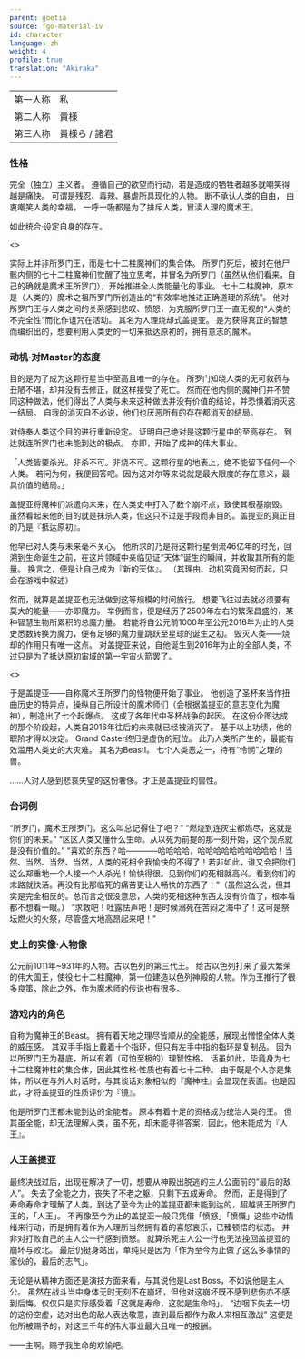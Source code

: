 ```yaml
---
parent: goetia
source: fgo-material-iv
id: character
language: zh
weight: 4
profile: true
translation: "Akiraka"
---
```


<table>
  <tr><td>第一人称</td><td>私</td></tr>
  <tr><td>第二人称</td><td>貴様</td></tr>
  <tr><td>第三人称</td><td>貴様ら / 諸君</td></tr>
</table>

### 性格

完全（独立）主义者。
遵循自己的欲望而行动，若是造成的牺牲者越多就嘲笑得越是痛快。
可谓是残忍、毒辣、暴虐所具现化的人物。
断不承认人类的自由，
由衷嘲笑人类的幸福，
一呼一吸都是为了排斥人类，冒渎人理的魔术王。

如此统合·设定自身的存在。

<>

实际上并非所罗门王，而是七十二柱魔神们的集合体。
所罗门死后，被封在他尸骸内侧的七十二柱魔神们觉醒了独立思考，并冒名为所罗门（虽然从他们看来，自己的确就是魔术王所罗门），开始推进全人类能量化的事业。
七十二柱魔神，原本是（人类的）魔术之祖所罗门所创造出的“有效率地推进正确道理的系统”。
他对所罗门王与人类之间的关系感到悲叹、愤怒，为克服所罗门王一直无视的“人类的不完全性”而化作诅咒在活动。
其名为人理烧却式盖提亚。
是为获得真正的智慧而编织出的，想要利用人类史的一切来抵达原初的，拥有意志的魔术。

### 动机·对Master的态度

目的是为了成为这颗行星当中至高且唯一的存在。
所罗门知晓人类的无可救药与丑陋不堪，却并没有去修正，就这样接受了死亡。
然而在他内侧的魔神们并不赞同这种做法，他们得出了人类与未来这种做法并没有价值的结论，并恐惧着消灭这一结局。
自我的消灭自不必说，他们也厌恶所有的存在都消灭的结局。

对侍奉人类这个目的进行重新设定。
证明自己绝对是这颗行星中的至高存在。
到达就连所罗门也未能到达的极点。
亦即，开始了成神的伟大事业。

「人类皆要杀光。非杀不可。非烧不可。这颗行星的地表上，绝不能留下任何一个人类。
若问为何，我便回答吧。因为这对尔等来说就是最大限度的存在意义，最具价值的结局。」

盖提亚将魔神们派遣向未来，在人类史中打入了数个崩坏点，致使其根基崩毁。
虽然看起来他的目的就是抹杀人类，但这只不过是手段而非目的。盖提亚的真正目的乃是『抵达原初』。

他早已对人类与未来毫不关心。
他所求的乃是将这颗行星倒流46亿年的时光，回溯到生命诞生之前，在这片领域中亲临见证“天体”诞生的瞬间，并收取其所有的能量。
换言之，便是让自己成为『新的天体』。
（其理由、动机究竟因何而起，只会在游戏中叙述）

然而，就算是盖提亚也无法做到这等规模的时间旅行。
想要飞往过去就必须要有莫大的能量——亦即魔力。
举例而言，便是经历了2500年左右的繁荣昌盛的，某种智慧生物所累积的总魔力量。
若能将自公元前1000年至公元2016年为止的人类史悉数转换为魔力，便有足够的魔力量跳跃至星球的诞生之初。
毁灭人类——烧却的作用只有唯一这点。
对盖提亚来说，自他诞生到2016年为止的全部人类，不过只是为了抵达原初宙域的第一宇宙火箭罢了。

<>

于是盖提亚——自称魔术王所罗门的怪物便开始了事业。
他创造了圣杯来当作扭曲历史的特异点，操纵自己所设计的魔术师们（会根据盖提亚的意志变化为魔神），制造出了七个起爆点。
这成了各年代中圣杯战争的起因。
在这份企图达成的那个阶段起，人类自2016年往后的未来就已经被消灭了。
基于以上功绩，他的职阶才得以决定。
Grand Caster终归是虚伪的冠位。
此乃人类所产生的，最能有效滥用人类史的大灾难。
其名为BeastⅠ。
七个人类恶之一，持有“怜悯”之理的兽。

……人对人感到悲哀失望的这份奢侈。才正是盖提亚的兽性。

### 台词例

“所罗门，魔术王所罗门。这么叫总记得住了吧？”
“燃烧到连灰尘都燃尽，这就是你们的未来。”
“区区人类又懂什么生命。从以死为前提的那一刻开始，这个观点就是没有价值的。”
“喜欢的东西？哈————哈哈哈哈，哈哈哈哈哈哈哈哈哈哈！当然、当然、当然、当然，人类的死相令我愉快的不得了！若非如此，谁又会把你们这么郑重地一个人接一个人杀光！愉快得很。见到你们的死相就高兴。看到你们的末路就快活。再没有比那临死的痛苦更让人畅快的东西了！”（虽然这么说，但其实是完全相反的。总而言之很没意思，人类的死相这种东西太没有价值了，根本看都不想看一眼。）
“求救吧！吐露怯声吧！是时候溺死在苦闷之海中了！这可是祭坛燃火的火祭，尽管盛大地高昂起来吧！”

### 史上的实像·人物像

公元前1011年~931年的人物。古以色列的第三代王。
给古以色列打来了最大繁荣的伟大国王，使役七十二柱魔神，第一位建造以色列神殿的人物。作为王推行了很多良策，除此之外，作为魔术师的传说也有很多。

### 游戏内的角色

自称为魔神王的Beast。
拥有着天地之理尽皆顺从的全能感，展现出憎恨全体人类的威压感。
其双手手指上戴着十个指环，但只有左手中指的指环是复制品。
因为以所罗门王为基底，所以有着（可怕至极的）理智性格。
话虽如此，毕竟身为七十二柱魔神柱的集合体，因此其性格·性质也有着七十二种。
由于既是个人亦是集体，所以在与外人对话时，与其谈话对象相似的『魔神柱』会显现在表面。也是因此，才将盖提亚的性质评价为『镜』。

他是所罗门王都未能到达的全能者。
原本有着十足的资格成为统治人类的王。
但其虽全能，却无法理解人类，虽不死，却未能寻得答案，因此，他未能成为『人王』。

### 人王盖提亚

最终决战过后，出现在解决了一切，想要从神殿出脱逃的主人公面前的“最后的敌人”。
失去了全能之力，丧失了不老之躯，只剩下五成寿命。
然而，正是得到了寿命寿命才理解了人类，到达了至今为止的盖提亚都未能到达的，超越贤王所罗门王的，「人王」。
不再像至今为止的盖提亚一般只凭借「愤怒」「愤慨」这些冲动情绪来行动，而是拥有着作为人理所当然拥有着的喜怒哀乐，已臻顿悟的状态。
并非对打败自己的主人公一行感到愤怒。
就算杀死主人公一行也无法挽回盖提亚的崩坏与败北。
最后仍挺身站出，单纯只是因为「作为至今为止做了这么多事情的家伙的，最后的志气」。

无论是从精神方面还是演技方面来看，与其说他是Last Boss，不如说他是主人公。
虽然在战斗当中身体无时无刻不在崩坏，但他对这崩坏既不感到悲伤亦不感到后悔。仅仅只是实际感受着「这就是寿命，这就是生命吗」。
“边咽下失去一切的这份空虚，边对出色的敌人表达敬意，直到最后都作为敌人来相互激战”
这便是他所被赐予的，对这三千年的伟大事业最大且唯一的报酬。

——主啊。赐予我生命的欢愉吧。
